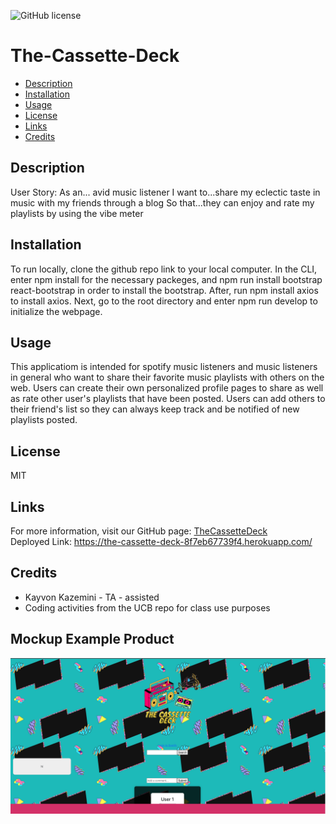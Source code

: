 ![GitHub license](https://img.shields.io/badge/license-MIT-blue.svg)

# The-Cassette-Deck

- [Description](#description)
- [Installation](#installation)
- [Usage](#usage)
- [License](#license)
- [Links](#links)
- [Credits](#credits)

## Description

User Story: 
As an... avid music listener
I want to...share my eclectic taste in music with my friends through a blog
So that...they can enjoy and rate my playlists by using the vibe meter 

## Installation

To run locally, clone the github repo link to your local computer. In the CLI, enter npm install for the necessary packeges, and npm run install bootstrap react-bootstrap in order to install the bootstrap. After, run npm install axios to install axios. Next, go to the root directory and enter npm run develop to initialize the webpage. 

## Usage

This applicatiom is intended for spotify music listeners and music listeners in general who want to share their favorite music playlists with others on the web. Users can create their own personalized profile pages to share as well as rate other user's playlists that have been posted. Users can add others to their friend's list so they can always keep track and be notified of new playlists posted. 

## License

MIT

## Links

For more information, visit our GitHub page: [TheCassetteDeck](https://github.com/orngmrmld/The-Cassette-Deck) <br>
Deployed Link: https://the-cassette-deck-8f7eb67739f4.herokuapp.com/

## Credits
- Kayvon Kazemini - TA - assisted 
- Coding activities from the UCB repo for class use purposes 


## Mockup Example Product 
![screenshot](./client/assets/screenshot.png)